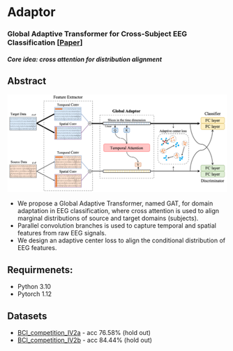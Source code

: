 # Adaptor
### Global Adaptive Transformer for Cross-Subject EEG Classification [[Paper](https://ieeexplore.ieee.org/document/9991178)]
##### Core idea: cross attention for distribution alignment

## Abstract
![Network Architecture](/Fig1.png)

- We propose a Global Adaptive Transformer, named GAT, for domain adaptation in EEG classification, where cross attention is used to align marginal distributions of source and target domains (subjects).
- Parallel convolution branches is used to capture temporal and spatial features from raw EEG signals.
- We design an adaptive center loss to align the conditional distribution of EEG features.


## Requirmenets:
- Python 3.10
- Pytorch 1.12


## Datasets
- [BCI_competition_IV2a](https://www.bbci.de/competition/iv/) - acc 76.58% (hold out)
- [BCI_competition_IV2b](https://www.bbci.de/competition/iv/) - acc 84.44% (hold out)
<!-- - [SEED](https://bcmi.sjtu.edu.cn/home/seed/seed.html) - acc 95.30% (5-fold) -->


<!-- ## Citation
Hope this code can be useful. I would be very appreciate if you cite us in your paper. 😊
```
@article{song2023eeg,
  title = {{{EEG Conformer}}: {{Convolutional Transformer}} for {{EEG Decoding}} and {{Visualization}}},
  shorttitle = {{{EEG Conformer}}},
  author = {Song, Yonghao and Zheng, Qingqing and Liu, Bingchuan and Gao, Xiaorong},
  year = {2023},
  journal = {IEEE Transactions on Neural Systems and Rehabilitation Engineering},
  volume = {31},
  pages = {710--719},
  issn = {1558-0210},
  doi = {10.1109/TNSRE.2022.3230250}
}
```  -->

